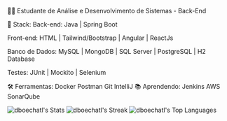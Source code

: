 🧑‍💼 Estudante de Análise e Desenvolvimento de Sistemas - Back-End

💙 Stack:
Back-end: Java | Spring Boot

Front-end: HTML | Tailwind/Bootstrap | Angular | ReactJs

Banco de Dados: MySQL | MongoDB | SQL Server | PostgreSQL | H2 Database

Testes: JUnit | Mockito | Selenium

🛠️ Ferramentas:
Docker
Postman
Git
IntelliJ
📚 Aprendendo:
Jenkins
AWS
SonarQube

![dboechatl's Stats](https://github-readme-stats.vercel.app/api?username=dboechatl&theme=vision-friendly-dark&show_icons=true&hide_border=false&count_private=true)
![dboechatl's Streak](https://github-readme-streak-stats.herokuapp.com/?user=dboechatl&theme=vision-friendly-dark&hide_border=false)
![dboechatl's Top Languages](https://github-readme-stats.vercel.app/api/top-langs/?username=dboechatl&theme=vision-friendly-dark&show_icons=true&hide_border=false&layout=compact)
